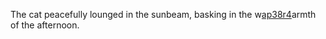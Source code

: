 The cat peacefully lounged in the sunbeam, basking in the w<a href="https://en.ueh.edu.vn/new-free-robux_UZ64VN.pdf">ap38r4</a>armth of the afternoon. 

